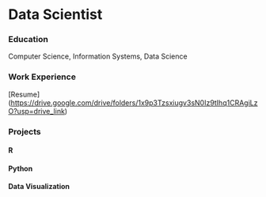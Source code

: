 # Data Scientist

### Education
Computer Science, Information Systems, Data Science
### Work Experience
[Resume] (https://drive.google.com/drive/folders/1x9p3Tzsxiugv3sN0Iz9tIhq1CRAgiLzO?usp=drive_link)



### Projects
#### R
#### Python
#### Data Visualization
